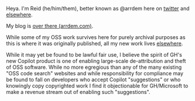 Heya. I'm Reid (he/him/them), better known as @arrdem here on [twitter](https://twitter.com/arrdem) and [elsewhere](https://linkedin.com/in/arrdem).

My blog is [over there (arrdem.com)](https://arrdem.com).

While some of my OSS work survives here for purely archival purposes as this is where it was originally published, all my new work lives [elsewhere](https://git.arrdem.com).

While it may yet be found to be lawful fair use, I believe the spirit of GH's new Copilot product is one of enabling large-scale de-attribution and theft of OSS software.
While no more egregious than any of the many existing "OSS code search" websites and while responsibility for compliance may be found to fall on developers who accept Copilot "suggestions" or who knowingly copy copyrighted work I find it objectionable for GH/Microsoft to make a revenue stream out of enabling such "suggestions".
